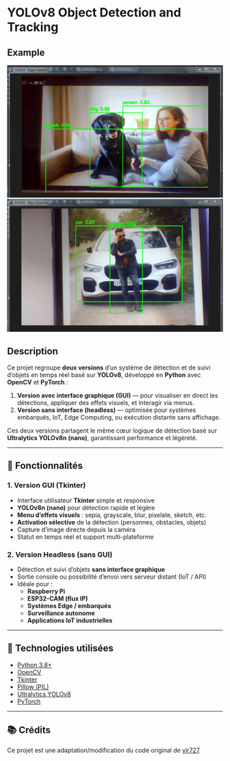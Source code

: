 # YOLOv8 Object Detection and Tracking 

## Example
![Screenshot](./1.png)
![Screenshot](./2.png)



##  Description

Ce projet regroupe **deux versions** d’un système de détection et de suivi d’objets en temps réel basé sur **YOLOv8**, développé en **Python** avec **OpenCV** et **PyTorch** :

1.  **Version avec interface graphique (GUI)** — pour visualiser en direct les détections, appliquer des effets visuels, et interagir via menus.
2.  **Version sans interface (headless)** — optimisée pour systèmes embarqués, IoT, Edge Computing, ou exécution distante sans affichage.

Ces deux versions partagent le même cœur logique de détection basé sur **Ultralytics YOLOv8n (nano)**, garantissant performance et légèreté.

---

## 🚀 Fonctionnalités

### 1. Version GUI (Tkinter)
- Interface utilisateur **Tkinter** simple et responsive  
- **YOLOv8n (nano)** pour détection rapide et légère  
- **Menu d’effets visuels** : sepia, grayscale, blur, pixelate, sketch, etc.  
- **Activation sélective** de la détection (personnes, obstacles, objets)  
- Capture d’image directe depuis la caméra  
- Statut en temps réel et support multi-plateforme  

### 2. Version Headless (sans GUI)
- Détection et suivi d’objets **sans interface graphique**  
- Sortie console ou possibilité d’envoi vers serveur distant (IoT / API)  
- Idéale pour :
  - **Raspberry Pi**
  - **ESP32-CAM (flux IP)**
  - **Systèmes Edge / embarqués**
  - **Surveillance autonome**
  - **Applications IoT industrielles**

---

## 🧩 Technologies utilisées

- [Python 3.8+](https://www.python.org/)
- [OpenCV](https://opencv.org/)
- [Tkinter](https://docs.python.org/3/library/tkinter.html)
- [Pillow (PIL)](https://python-pillow.org/)
- [Ultralytics YOLOv8](https://github.com/ultralytics/ultralytics)
- [PyTorch](https://pytorch.org/)

---
## 📚 Crédits
Ce projet est une adaptation/modification du code original de [vir727](https://github.com/vir727/Gesture-Recogonition-App).
